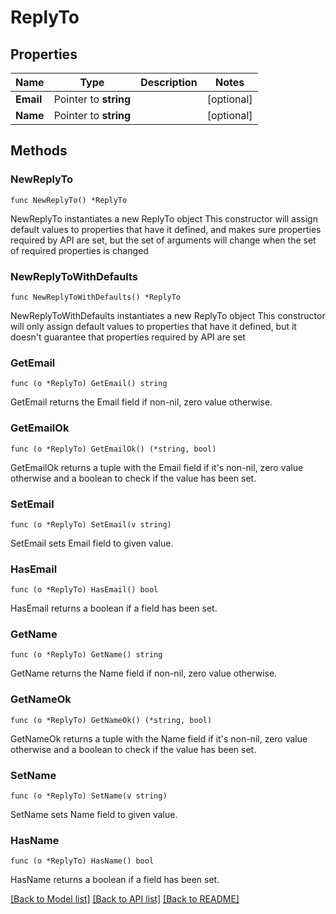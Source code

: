 # ReplyTo

## Properties

Name | Type | Description | Notes
------------ | ------------- | ------------- | -------------
**Email** | Pointer to **string** |  | [optional] 
**Name** | Pointer to **string** |  | [optional] 

## Methods

### NewReplyTo

`func NewReplyTo() *ReplyTo`

NewReplyTo instantiates a new ReplyTo object
This constructor will assign default values to properties that have it defined,
and makes sure properties required by API are set, but the set of arguments
will change when the set of required properties is changed

### NewReplyToWithDefaults

`func NewReplyToWithDefaults() *ReplyTo`

NewReplyToWithDefaults instantiates a new ReplyTo object
This constructor will only assign default values to properties that have it defined,
but it doesn't guarantee that properties required by API are set

### GetEmail

`func (o *ReplyTo) GetEmail() string`

GetEmail returns the Email field if non-nil, zero value otherwise.

### GetEmailOk

`func (o *ReplyTo) GetEmailOk() (*string, bool)`

GetEmailOk returns a tuple with the Email field if it's non-nil, zero value otherwise
and a boolean to check if the value has been set.

### SetEmail

`func (o *ReplyTo) SetEmail(v string)`

SetEmail sets Email field to given value.

### HasEmail

`func (o *ReplyTo) HasEmail() bool`

HasEmail returns a boolean if a field has been set.

### GetName

`func (o *ReplyTo) GetName() string`

GetName returns the Name field if non-nil, zero value otherwise.

### GetNameOk

`func (o *ReplyTo) GetNameOk() (*string, bool)`

GetNameOk returns a tuple with the Name field if it's non-nil, zero value otherwise
and a boolean to check if the value has been set.

### SetName

`func (o *ReplyTo) SetName(v string)`

SetName sets Name field to given value.

### HasName

`func (o *ReplyTo) HasName() bool`

HasName returns a boolean if a field has been set.


[[Back to Model list]](../README.md#documentation-for-models) [[Back to API list]](../README.md#documentation-for-api-endpoints) [[Back to README]](../README.md)


